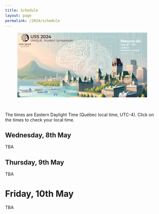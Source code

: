 ```yaml
---
title: Schedule
layout: page
permalink: /2024/schedule
---
```


<section class="hero is-primary">
  <div class="hero-body">
    <figure class="image is-5by2">
      <img src="/assets/img/USS2024/banner.png" alt="USS 2024">
    </figure>
  </div>
</section>

<br>

The times are Eastern Daylight Time (Québec local time, UTC-4). Click on the times to check your local time.

## Wednesday, 8th May

<!-- {% include table-schedule.html schedule=site.data.schedule_2024 speakers=site.data.speakers_2024 date="20240508" people="Speaker(s)" %} -->

TBA

## Thursday, 9th May

<!-- {% include table-schedule.html schedule=site.data.schedule_2024 speakers=site.data.speakers_2024 date="20240509" people="Speaker(s)" %} -->

TBA

# Friday, 10th May

<!-- {% include table-schedule.html schedule=site.data.schedule_2024 speakers=site.data.speakers_2024 date="20240510" people="Speaker(s)" %} -->

TBA

